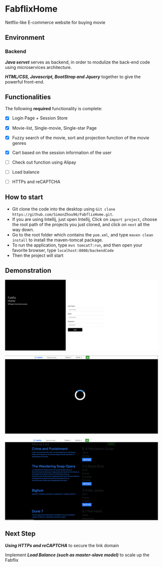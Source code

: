 # FabflixHome
Netflix-like E-commerce website for buying movie

## Environment

### Backend
***Java servet*** serves as backend, in order to modulize the back-end code using microservices architecture.

***HTML/CSS, Javascript, BootStrap and Jquery*** together to give the powerful front-end.

## Functionalities

[//]: # "Write [x] to mark off what was accomplished.<br/>"

The following **required** functionality is complete:

* [x] Login Page + Session Store
* [x] Movie-list, Single-movie, Single-star Page
* [x] Fuzzy search of the movie, sort and projection function of the movie genres
* [x] Cart based on the session information of the user
* [ ] Check out function using Alipay
* [ ] Load balance
* [ ] HTTPs and reCAPTCHA

  
## How to start
* Git clone the code into the desktop using `Git clone https://github.com/SimonZhou96/FabflixHome.git`.
* If you are using Intellij, just open Intellij, Click on `import project`, choose the root path of the projects you just cloned, and click on `next` all the way down.
* Go to the root folder which contains the `pom.xml`, and type `maven clean install` to install the maven-tomcat package.
* To run the application, type `mvn tomcat7:run`, and then open your favorite browser, type `localhost:8080/backendCode`
* Then the project will start

## Demonstration

![image](https://github.com/SimonZhou96/FabflixHome/blob/master/Code/src/main/materials/login.png)

![image](https://github.com/SimonZhou96/FabflixHome/blob/master/Code/src/main/materials/Loader.png)

![image](https://github.com/SimonZhou96/FabflixHome/blob/master/Code/src/main/materials/MovieList.png)


## Next Step

***Using HTTPs and reCAPTCHA***  to secure the link domain

Implement ***Load Balance (such as master-slave model)*** to scale up the Fabflix

